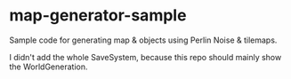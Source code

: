 # map-generator-sample
Sample code for generating map & objects using Perlin Noise & tilemaps.

I didn't add the whole SaveSystem, because this repo should mainly show the WorldGeneration.
